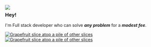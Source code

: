 <img align="left" src="https://i.postimg.cc/rFVqwjTn/logo.png">

### Hey!

I'm Full stack developer who can solve ___any problem___ for a ___modest fee___.

<a href="https://www.linkedin.com/in/ytalo-mariano-torres-leyva-913b26247/">
  <img src="https://img.shields.io/badge/LinkedIn-0077B5?style=for-the-badge&logo=linkedin&logoColor=white"
     alt="Grapefruit slice atop a pile of other slices">
</a>

<a href="https://marianotorresleyva.wordpress.com/">
  <img src="https://img.shields.io/badge/Portfolio-21759b?style=for-the-badge&logo=wordpress&logoColor=white"
     alt="Grapefruit slice atop a pile of other slices">
</a>

<br>
